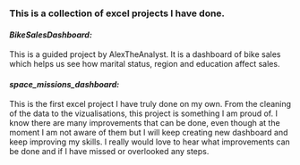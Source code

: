 ### This is a collection of excel projects I have done.

#### ***BikeSalesDashboard:***
This is a guided project by AlexTheAnalyst. It is a dashboard of bike sales which helps us see how marital status, region and education affect sales.

#### ***space_missions_dashboard:***
This is the first excel project I have truly done on my own. From the cleaning of the data to the vizualisations, this project is something I am proud of.
I know there are many improvements that can be done, even though at the moment I am not aware of them but I will keep creating new dashboard and keep improving my skills.
I really would love to hear what improvements can be done and if I have missed or overlooked any steps.
